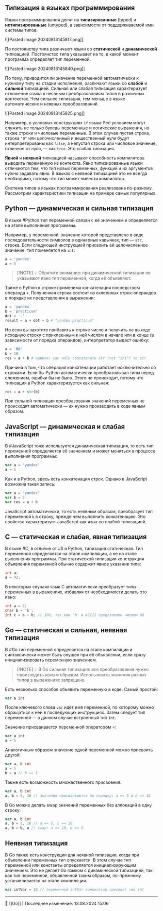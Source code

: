 ## Типизация в языках программирования

Языки программирования делят на **типизированные** (typed) и **нетипизированные** (untyped), в зависимости от поддерживаемой ими системы типов.

![[Pasted image 20240813145817.png]]

По постоянству типа различают языки со **статической** и **динамической** типизацией. Постоянство типа указывает на то, в какой момент программа определяет тип переменной.

![[Pasted image 20240813145840.png]]

По тому, приводится ли значение переменной автоматически к нужному типу на стадии исполнения, различают языки со **слабой** и **сильной** типизацией. Сильная или слабая типизация характеризует отношение языка к неявным преобразованиям типов в различных контекстах. Чем сильнее типизация, тем меньше в языке автоматических и неявных преобразований.

![[Pasted image 20240813145925.png]]

Например, в условных конструкциях `if` языка Perl условием могут служить не только булевы переменные и логические выражения, но также строки и числовые переменные. В этом случае пустая строка, строка `"0"` или целочисленный и вещественный нули будут интерпретированы как `false`, а непустая строка или числовое значение, отличное от нуля, — как `true`. Это слабая типизация.

**Явной** и **неявной** типизацией называют способность компилятора выводить переменную из контекста. Явно типизированные языки отличаются тем, что тип новых переменных, функций и их аргументов нужно задавать явно. В языках с неявной типизацией это не всегда необходимо, потому что тип может вывести компилятор.

Система типов в языках программирования реализована по-разному. Рассмотрим характеристики типизации на примере самых популярных.

## Python — динамическая и сильная типизация

В языке #Python тип переменной связан с её значением и определяется на этапе выполнения программы.

Например, у переменной, значение которой представлено в виде последовательности символов в одинарных кавычках, тип — `str`, строка. Если следующей инструкцией присвоить ей целочисленное значение, тип поменяется на `int`:

```python
a = 'yandex'
a = 5 
```

> [!NOTE] 💡
> Обратите внимание: при динамической типизации не указывают явно тип переменной, когда её объявляют.

Также в Python к строке применима конкатенация посредством операнда `+`. Полученная строка состоит из склеенных строк-операндов в порядке их представления в выражении:

```python
a = 'yandex'
b = 'practiсum'
dot = '.'
result = a + dot + b # "yandex.practiсum" 
```

Но если вы захотите прибавить к строке число и получить на выходе исходную строку с приклеенным к ней числом в начале или в конце (в зависимости от порядка операндов), интерпретатор выдаст ошибку:

```python
a = 'NO'
b = 10
res = a + b # ошибка: can only concatenate str (not "int") to str 
```

Причина в том, что операция конкатенации работает исключительно со строками. Если бы Python автоматически преобразовывал типы перед сложением, ошибки бы не было. Этого не происходит, потому что типизация в Python характеризуется как сильная:

```python
res = a + str(b)  
```

При сильной типизации преобразования значений переменных не происходят автоматически — их нужно производить в коде явным образом.

## JavaScript — динамическая и слабая типизация

В #JavaScript тоже используется динамическая типизация, то есть тип переменной определяется её значением и может меняться в процессе выполнения программы:

```js
var a = 'yandex'
a = 5 
```

Как и в Python, здесь есть конкатенация строк. Однако в JavaScript возможна такая запись:

```js
var a = "yandex"
var b = 5
var res = a + b 
```

JavaScript автоматически, то есть неявным образом, преобразует тип переменной `b` в строку, прежде чем выполнить конкатенацию. Это свойство характеризует JavaScript как язык со слабой типизацией.

## C — статическая и слабая, явная типизация

В языке #C, в отличие от JS и Python, типизация статическая. Тип переменной определяется на этапе компиляции, а не на этапе выполнения программы. При статической типизации конструкция объявления переменной обычно содержит явное указание типа:

```c
int a;
a = 42; 
```

В некоторых случаях язык С автоматически преобразует типы переменных в выражениях, избавляя от необходимости делать это явно:

```c
int a = 2;
char b = 'b';
int c = a + b; // 100, так как 'b' в ASCII представлен числом 98 
```

## Go — статическая и сильная, неявная типизация

В #Go тип переменной определяется на этапе компиляции и синтаксически может быть опущен при её объявлении, если сразу инициализировать переменную значением.

> [!NOTE] 💡
> В Go сильная типизация: все преобразования нужно производить явным образом. Использовать значения разных типов в выражениях запрещено.

Есть несколько способов объявить переменную в коде. Самый простой:

```go
var a int 
```

После ключевого слова `var` идёт имя переменной, по которому можно обращаться к ней в последующих инструкциях. Затем следует тип переменной — в данном случае встроенный тип `int`.

Значение присваивается переменной оператором =:

```go
var a int
a = 5 
```

Аналогичным образом значение одной переменной можно присвоить другой:

```go
var a, b int
a = 5
b = a // b == 5 
```

Также есть возможность множественного присвоения:

```go
var a, b int
a, b = 5, 10 // значения присваиваются по порядку: a == 5 и b == 10 
```

В Go можно делать swap значений переменных без аллокаций в одну строку:

```go
var a, b int
a, b = 5, 10 // a == 5, b == 10
a, b = b, a // swap: a == 10, b == 5 
```

## Неявная типизация

В Go также есть конструкции для неявной типизации, когда при объявлении переменных тип опускается. В этом случае тип переменной или константы определяется инициализирующим значением. Это не делает Go языком с динамической типизацией, так как тип переменной, объявленной таким образом, по-прежнему устанавливается на этапе компиляции.

```go
var intVar = 10 // переменной intVar компилятор присвоит тип int 
```



----
📂 [[Go]] | Последнее изменение: 13.08.2024 15:06